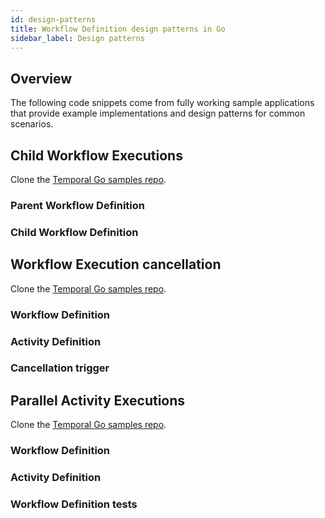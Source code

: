 ```yaml
---
id: design-patterns
title: Workflow Definition design patterns in Go
sidebar_label: Design patterns
---
```


## Overview

The following code snippets come from fully working sample applications that provide example implementations and design patterns for common scenarios.

## Child Workflow Executions

Clone the [Temporal Go samples repo](https://github.com/temporalio/samples-go).

<!--SNIPSTART samples-go-child-workflow-example-readme {"enable_source_link": false, "enable_code_block": false}-->
<!--SNIPEND-->

### Parent Workflow Definition

<!--SNIPSTART samples-go-child-workflow-example-parent-workflow-definition-->
<!--SNIPEND-->

### Child Workflow Definition

<!--SNIPSTART samples-go-child-workflow-example-child-workflow-definition-->
<!--SNIPEND-->

## Workflow Execution cancellation

Clone the [Temporal Go samples repo](https://github.com/temporalio/samples-go).

<!--SNIPSTART samples-go-cancellation-readme {"enable_source_link": false, "enable_code_block": false}-->
<!--SNIPEND-->

### Workflow Definition

<!--SNIPSTART samples-go-cancellation-workflow-definition-->
<!--SNIPEND-->

### Activity Definition

<!--SNIPSTART samples-go-cancellation-activity-definition-->
<!--SNIPEND-->

### Cancellation trigger

<!--SNIPSTART samples-go-cancellation-cancel-workflow-execution-trigger-->
<!--SNIPEND-->

## Parallel Activity Executions

Clone the [Temporal Go samples repo](https://github.com/temporalio/samples-go).

<!--SNIPSTART samples-go-branch-readme {"enable_source_link": false, "enable_code_block": false}-->
<!--SNIPEND-->

### Workflow Definition

<!--SNIPSTART samples-go-branch-workflow-definition-->
<!--SNIPEND-->

### Activity Definition

<!--SNIPSTART samples-go-branch-activity-definition-->
<!--SNIPEND-->

### Workflow Definition tests

<!--SNIPSTART samples-go-branch-workflow-definition-test-->
<!--SNIPEND-->
